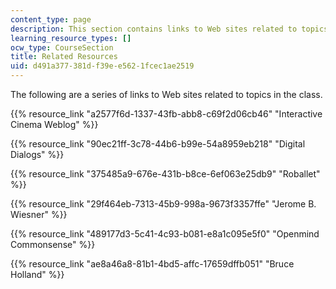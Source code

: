 ```yaml
---
content_type: page
description: This section contains links to Web sites related to topics in the class.
learning_resource_types: []
ocw_type: CourseSection
title: Related Resources
uid: d491a377-381d-f39e-e562-1fcec1ae2519
---
```


The following are a series of links to Web sites related to topics in the class.

{{% resource_link "a2577f6d-1337-43fb-abb8-c69f2d06cb46" "Interactive Cinema Weblog" %}}

{{% resource_link "90ec21ff-3c78-44b6-b99e-54a8959eb218" "Digital Dialogs" %}}

{{% resource_link "375485a9-676e-431b-b8ce-6ef063e25db9" "Roballet" %}}

{{% resource_link "29f464eb-7313-45b9-998a-9673f3357ffe" "Jerome B. Wiesner" %}}

{{% resource_link "489177d3-5c41-4c93-b081-e8a1c095e5f0" "Openmind Commonsense" %}}

{{% resource_link "ae8a46a8-81b1-4bd5-affc-17659dffb051" "Bruce Holland" %}}